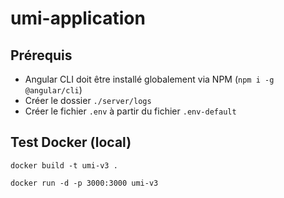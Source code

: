 # umi-application

## Prérequis

- Angular CLI doit être installé globalement via NPM (`npm i -g @angular/cli`)
- Créer le dossier `./server/logs`
- Créer le fichier `.env` à partir du fichier `.env-default`

## Test Docker (local)

`docker build -t umi-v3 .`

`docker run -d -p 3000:3000 umi-v3`